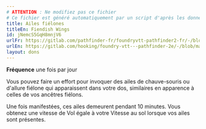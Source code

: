```yaml
---
# ATTENTION : Ne modifiez pas ce fichier
# Ce fichier est généré automatiquement par un script d'après les données du module Foundry VTT officiel et de sa traduction
title: Ailes fiélones
titleEn: Fiendish Wings
id: jNemcS5GqH8mnjV6
urlFr: https://gitlab.com/pathfinder-fr/foundryvtt-pathfinder2-fr/-/blob/master/data/feats/jNemcS5GqH8mnjV6.htm
urlEn: https://gitlab.com/hooking/foundry-vtt---pathfinder-2e/-/blob/master/packs/data/feats.db/fiendish-wings.json
layout: dons
---
```

**Fréquence** une fois par jour

Vous pouvez faire un effort pour invoquer des ailes de chauve-souris ou d'allure fiélone qui apparaissent dans votre dos, similaires en apparence à celles de vos ancêtres fiélons.

Une fois manifestées, ces ailes demeurent pendant 10 minutes. Vous obtenez une vitesse de Vol égale à votre Vitesse au sol lorsque vos ailes sont présentes.
